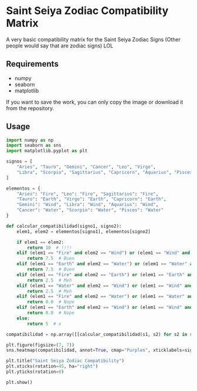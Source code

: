 # Saint Seiya Zodiac Compatibility Matrix

A very basic compatibility matrix for the Saint Seiya Zodiac Signs (Other people would say that are zodiac signs) LOL

## Requirements

- numpy
- seaborn
- matplotlib

If you want to save the work, you can only copy the image or download it from the repository.

## Usage

```python
import numpy as np
import seaborn as sns
import matplotlib.pyplot as plt

signos = [
    "Aries", "Tauro", "Gemini", "Cancer", "Leo", "Virgo",
    "Libra", "Scorpio", "Sagittarius", "Capricorn", "Aquarius", "Pisces"
]

elementos = {
    "Aries": "Fire", "Leo": "Fire", "Sagittarius": "Fire",
    "Tauro": "Earth", "Virgo": "Earth", "Capricorn": "Earth",
    "Gemini": "Wind", "Libra": "Wind", "Aquarius": "Wind",
    "Cancer": "Water", "Scorpio": "Water", "Pisces": "Water"
}

def calcular_compatibilidad(signo1, signo2):
    elem1, elem2 = elementos[signo1], elementos[signo2]

    if elem1 == elem2:
        return 10  # !!!!
    elif (elem1 == "Fire" and elem2 == "Wind") or (elem1 == "Wind" and elem2 == "Fire"):
        return 7.5  # Buen 
    elif (elem1 == "Earth" and elem2 == "Water") or (elem1 == "Water" and elem2 == "Earth"):
        return 7.5  # Buen 
    elif (elem1 == "Fire" and elem2 == "Earth") or (elem1 == "Earth" and elem2 == "Fire"):
        return 2.5  # Meh
    elif (elem1 == "Water" and elem2 == "Wind") or (elem1 == "Wind" and elem2 == "Water"):
        return 2.5  # Meh
    elif (elem1 == "Fire" and elem2 == "Water") or (elem1 == "Water" and elem2 == "Fire"):
        return 0.0  # Nope
    elif (elem1 == "Earth" and elem2 == "Wind") or (elem1 == "Wind" and elem2 == "Earth"):
        return 0.0  # Nope
    else:
        return 5  # x

compatibilidad = np.array([[calcular_compatibilidad(s1, s2) for s2 in signos] for s1 in signos])

plt.figure(figsize=(7, 7))
sns.heatmap(compatibilidad, annot=True, cmap="Purples", xticklabels=signos, yticklabels=signos)

plt.title("Saint Seiya Zodiac Compatibility")
plt.xticks(rotation=45, ha="right")
plt.yticks(rotation=0)

plt.show()